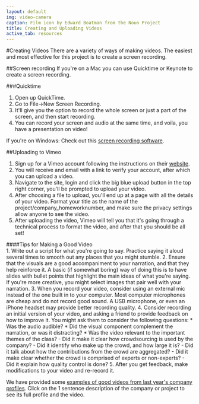 ```yaml
---
layout: default
img: video-camera
caption: Film icon by Edward Boatman from the Noun Project
title: Creating and Uploading Videos
active_tab: resources
---
```


#Creating Videos
There are a variety of ways of making videos. The easiest and most effective for this project is to create a screen recording.

##Screen recording
If you're on a Mac you can use Quicktime or Keynote to create a screen recording.

###Quicktime 

1. Open up QuickTime.
2. Go to File->New Screen Recording.
3. It'll give you the option to record the whole screen or just a part of the screen, and then start recording.
4. You can record your screen and audio at the same time, and voila, you have a presentation on video! 

If you're on Windows:
Check out this [screen recording software](http://icecreamapps.com/Screen-Recorder/).

##Uploading to Vimeo
1. Sign up for a Vimeo account following the instructions on their [website](https://vimeo.com/).
2. You will receive and email with a link to verify your account, after which you can upload a video.
3. Navigate to the site, login and click the big blue upload button in the top right corner, you'll be prompted to upload your video. 
4. After choosing a file to upload, you'll end up at a page with all the details of your video. Format your title as the name of the project/company_homeworknumber, and make sure the privacy settings allow anyone to see the video.
5. After uploading the video, Vimeo will tell you that it's going through a technical process to format the video, and after that you should be all set!


<div class="panel panel-info">
<div class="panel-heading" markdown="1">
####Tips for Making a Good Video
</div>
<div class="panel-body" markdown="1">
1. Write out a script for what you're going to say.  Practice saying it aloud several times to smooth out any places that you might stumble.
2. Ensure that the visuals are a good accompaniment to your narration, and that they help reinforce it.  A basic (if somewhat boring) way of doing this is to have slides with bullet points that highlight the main ideas of what you're saying.  If you're more creative, you might select images that pair well with your narration.
3. When you record your video, consider using an external mic instead of the one built in to your computer.  Most computer microphones are cheap and do not record good sound.  A USB microphone, or even an iPhone headset may provide better recording quality.
4. Consider recording an initial version of your video, and asking a friend to provide feedback on how to improve it. You might ask them to consider the following questions:
  * Was the audio audible? 
  * Did the visual component complement the narration, or was it distracting? 
  * Was the video relevant to the important themes of the class?  
     - Did it make it clear how crowdsourcing is used by the company?  
     - Did it identify who make up the crowd, and how large it is? 
     - Did it talk about how the contributions from the crowd are aggregated?  
     - Did it make clear whether the crowd is comprised of experts or non-experts? 
     - Did it explain how quality control is done?
5. After you get feedback, make modifications to your video and re-record it.

We have provided some [examples of good videos from last year's company profiles](assignment2.html#examples).  Click on the 1 sentence description of the company or project to see its full profile and the video. 
</div>
</div>
